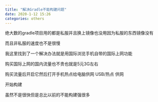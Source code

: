 ```yaml
---
title: "解决Gradle不能构建问题"
date: 2020-1-12 15:26
categories: others
---
```


绝大数的gradle项目用的都是私服并且换上镜像也没用因为私服的东西镜像没有

而且非私服的速度也不是很慢

我这里找到了一个解决办法就是用国际浏览手机自带的国际上网功能

购买国际上网的国内流量也不贵也就是5元3G左右

购买流量后开启它然后打开手机热点给电脑供网 USB/热点 供网

开始构建

虽然不是很快但是总比以前的不能构建强很多

